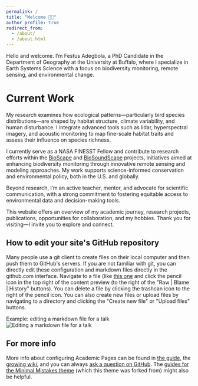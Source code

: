 ```yaml
---
permalink: /
title: "Welcome 👋🏽"
author_profile: true
redirect_from: 
  - /about/
  - /about.html
---
```


Hello and welcome. I’m Festus Adegbola, a PhD Candidate in the Department of Geography at the University at Buffalo, where I specialize in Earth Systems Science with a focus on biodiversity monitoring, remote sensing, and environmental change.

Current Work 
======

My research examines how ecological patterns—particularly bird species distributions—are shaped by habitat structure, climate variability, and human disturbance. I integrate advanced tools such as lidar, hyperspectral imagery, and acoustic monitoring to map fine-scale habitat traits and assess their influence on species richness.

I currently serve as a NASA FINESST Fellow and contribute to research efforts within the [BioScape](https://www.bioscape.io/) and [BioSoundScape](https://storymaps.arcgis.com/stories/aaa4835da57c4405b4dfd3a03d3ae2c7) projects, initiatives aimed at enhancing biodiversity monitoring through innovative remote sensing and modeling approaches. My work supports science-informed conservation and environmental policy, both in the U.S. and globally.

Beyond research, I’m an active teacher, mentor, and advocate for scientific communication, with a strong commitment to fostering equitable access to environmental data and decision-making tools.

This website offers an overview of my academic journey, research projects, publications, opportunities for collaboration, and my hobbies. Thank you for visiting—I invite you to explore and connect.


How to edit your site's GitHub repository
------
Many people use a git client to create files on their local computer and then push them to GitHub's servers. If you are not familiar with git, you can directly edit these configuration and markdown files directly in the github.com interface. Navigate to a file (like [this one](https://github.com/academicpages/academicpages.github.io/blob/master/_talks/2012-03-01-talk-1.md) and click the pencil icon in the top right of the content preview (to the right of the "Raw | Blame | History" buttons). You can delete a file by clicking the trashcan icon to the right of the pencil icon. You can also create new files or upload files by navigating to a directory and clicking the "Create new file" or "Upload files" buttons. 

Example: editing a markdown file for a talk
![Editing a markdown file for a talk](/images/editing-talk.png)

For more info
------
More info about configuring Academic Pages can be found in [the guide](https://academicpages.github.io/markdown/), the [growing wiki](https://github.com/academicpages/academicpages.github.io/wiki), and you can always [ask a question on GitHub](https://github.com/academicpages/academicpages.github.io/discussions). The [guides for the Minimal Mistakes theme](https://mmistakes.github.io/minimal-mistakes/docs/configuration/) (which this theme was forked from) might also be helpful.
